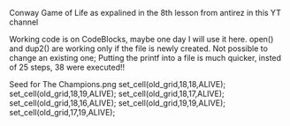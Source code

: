 Conway Game of Life as expalined in the 8th lesson from antirez in this YT channel

Working code is on CodeBlocks, maybe one day I will use it here.
open() and dup2() are working only if the file is newly created. Not possible to change an existing one;
Putting the printf into a file is much quicker, insted of 25 steps, 38 were executed!!

Seed for The Champions.png
    set_cell(old_grid,18,18,ALIVE);
    set_cell(old_grid,18,19,ALIVE);
    set_cell(old_grid,18,17,ALIVE);
    set_cell(old_grid,18,16,ALIVE);
    set_cell(old_grid,19,19,ALIVE);
    set_cell(old_grid,17,19,ALIVE);
